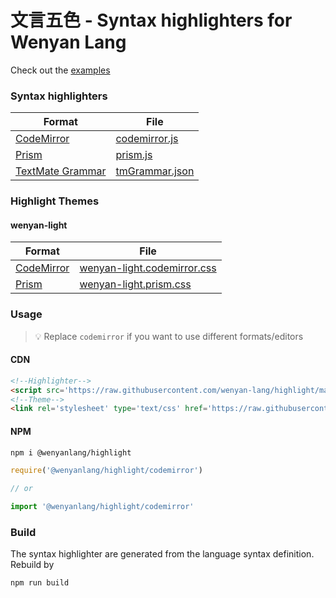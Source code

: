 # 文言五色 - Syntax highlighters for Wenyan Lang

Check out the [examples](https://wenyan-lang.github.io/highlight)

### Syntax highlighters

| Format | File |
| --- | --- |
| [CodeMirror](https://codemirror.net/mode/) | [codemirror.js](./codemirror.json) |
| [Prism](https://prismjs.com/extending.html) | [prism.js](./prism.js) |
| [TextMate Grammar](https://macromates.com/manual/en/language_grammars) | [tmGrammar.json](./tmGrammar.json) |

### Highlight Themes

#### wenyan-light

| Format | File |
| --- | --- |
| [CodeMirror](https://codemirror.net/mode/) | [wenyan-light.codemirror.css](./wenyan-light.codemirror.css) |
| [Prism](https://codemirror.net/mode/) | [wenyan-light.prism.css](./wenyan-light.prism.css) |

### Usage

> 💡 Replace `codemirror` if you want to use different formats/editors

#### CDN

```html
<!--Highlighter-->
<script src='https://raw.githubusercontent.com/wenyan-lang/highlight/master/codemirror.js'></script>
<!--Theme-->
<link rel='stylesheet' type='text/css' href='https://raw.githubusercontent.com/wenyan-lang/highlight/master/wenyan-light.codemirror.css'>
```

#### NPM

```bash
npm i @wenyanlang/highlight
```

```js
require('@wenyanlang/highlight/codemirror')

// or 

import '@wenyanlang/highlight/codemirror'
```

### Build

The syntax highlighter are generated from the language syntax definition. Rebuild by 

```bash
npm run build
```